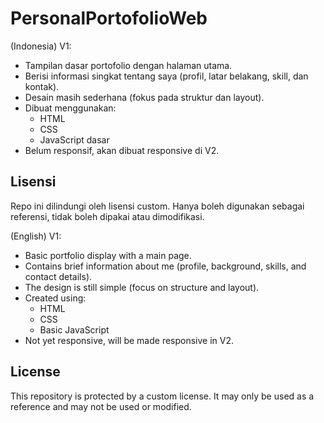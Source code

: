 # PersonalPortofolioWeb

(Indonesia)
V1:
- Tampilan dasar portofolio dengan halaman utama.
- Berisi informasi singkat tentang saya (profil, latar belakang, skill, dan kontak).
- Desain masih sederhana (fokus pada struktur dan layout).
- Dibuat menggunakan: 
  - HTML
  - CSS
  - JavaScript dasar
- Belum responsif, akan dibuat responsive di V2.

## Lisensi
Repo ini dilindungi oleh lisensi custom. Hanya boleh digunakan sebagai referensi, tidak boleh dipakai atau dimodifikasi.

(English)
V1:
- Basic portfolio display with a main page.
- Contains brief information about me (profile, background, skills, and contact details).
- The design is still simple (focus on structure and layout).
- Created using: 
  - HTML
  - CSS
  - Basic JavaScript
- Not yet responsive, will be made responsive in V2.

## License
This repository is protected by a custom license. It may only be used as a reference and may not be used or modified.
